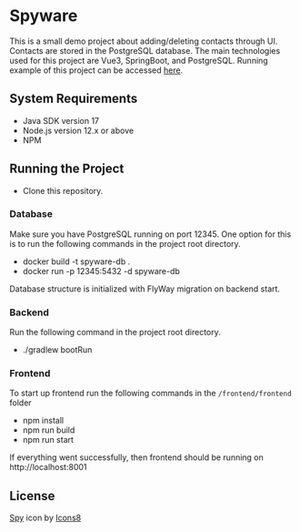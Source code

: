 # Spyware

This is a small demo project about adding/deleting contacts through UI. Contacts are stored in the PostgreSQL database. The main technologies used for this project are Vue3, SpringBoot, and PostgreSQL.
Running example of this project can be accessed [here](https://spyware.leemetmarkus.ee/).

## System Requirements

- Java SDK version 17
- Node.js version 12.x or above
- NPM

## Running the Project

- Clone this repository.


### Database

Make sure you have PostgreSQL running on port 12345. One option for this is to run the following commands in the project root directory.

- docker build -t spyware-db .
- docker run -p 12345:5432 -d spyware-db

Database structure is initialized with FlyWay migration on backend start.

### Backend

Run the following command in the project root directory.

- ./gradlew bootRun

### Frontend

To start up frontend run the following commands in the `/frontend/frontend` folder

- npm install
- npm run build
- npm run start

If everything went successfully, then frontend should be running on http://localhost:8001


## License

<a target="_blank" href="https://icons8.com/icon/8281/spy">Spy</a> icon by <a target="_blank" href="https://icons8.com">Icons8</a>